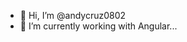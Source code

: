- 👋 Hi, I’m @andycruz0802
- 🌱 I’m currently working with Angular...
<!---
andycruz0802/andycruz0802 is a ✨ special ✨ repository because its `README.md` (this file) appears on your GitHub profile.
You can click the Preview link to take a look at your changes.
--->
